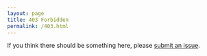```yaml
---
layout: page
title: 403 Forbidden
permalink: /403.html
---
```


If you think there should be something here, please [submit an issue](https://gitlab.com/kalilinux/nethunter/store/nethunter-store-website/issues).
